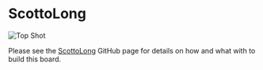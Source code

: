 # ScottoLong

![Top Shot](https://user-images.githubusercontent.com/8194147/200442213-ce094beb-b315-4e57-ab6c-12bc357095db.jpg)

Please see the [ScottoLong](https://github.com/joe-scotto/scottokeebs/tree/main/ScottoLong) GitHub page for details on how and what with to build this board.
